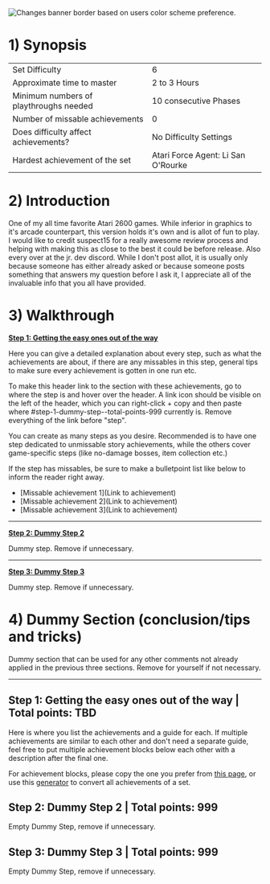 <picture>
  <source media="(prefers-color-scheme: dark)" srcset="https://github.com/RetroAchievements/guides/assets/135405178/b41ce83d-812f-4e8a-bc5c-98cab1acc102">
  <source media="(prefers-color-scheme: light)" srcset="https://github.com/RetroAchievements/guides/assets/135405178/f61104ec-9442-4987-972e-9317e275eaa8">
  <img alt="Changes banner border based on users color scheme preference." src="https://github.com/RetroAchievements/guides/assets/135405178/b41ce83d-812f-4e8a-bc5c-98cab1acc102">
</picture>

# 1) Synopsis


|   |   |
|:--|:--|
|Set Difficulty|6|
|Approximate time to master|2 to 3 Hours|
|Minimum numbers of playthroughs needed|10 consecutive Phases|
|Number of missable achievements|0|
|Does difficulty affect achievements?|No Difficulty Settings|
|Hardest achievement of the set|Atari Force Agent: Li San O'Rourke|

# 2) Introduction

One of my all time favorite Atari 2600 games. While inferior in graphics to it's arcade counterpart, this version holds it's own and is allot of fun to play. I would like to credit suspect15 for a really awesome review process and helping with making this as close to the best it could be before release. Also every over at the jr. dev discord. While I don't post allot, it is usually only because someone has either already asked or because someone posts something that answers my question before I ask it, I appreciate all of the invaluable info that you all have provided. 

# 3) Walkthrough

[**Step 1: Getting the easy ones out of the way**](#step-1-getting-the-easy-ones-out-of-the-way--total-points-TBD)

Here you can give a detailed explanation about every step, such as what the achievements are about, if there are any missables in this step, general tips to make sure every achievement is gotten in one run etc.

To make this header link to the section with these achievements, go to where the step is and hover over the header. A link icon should be visible on the left of the header, which you can right-click + copy and then paste where #step-1-dummy-step--total-points-999 currently is. Remove everything of the link before "step".

You can create as many steps as you desire. Recommended is to have one step dedicated to unmissable story achievements, while the others cover game-specific steps (like no-damage bosses, item collection etc.)

If the step has missables, be sure to make a bulletpoint list like below to inform the reader right away.

* [Missable achievement 1](Link to achievement)
* [Missable achievement 2](Link to achievement)
* [Missable achievement 3](Link to achievement)

***

[**Step 2: Dummy Step 2**](#step-2-dummy-step-2--total-points-999)

Dummy step. Remove if unnecessary.

***

[**Step 3: Dummy Step 3**](#step-3-dummy-step-3--total-points-999)

Dummy step. Remove if unnecessary.

# 4) Dummy Section (conclusion/tips and tricks)

Dummy section that can be used for any other comments not already applied in the previous three sections. Remove for yourself if not necessary.

***

## Step 1: Getting the easy ones out of the way | **Total points: TBD**

Here is where you list the achievements and a guide for each. If multiple achievements are similar to each other and don't need a separate guide, feel free to put multiple achievement blocks below each other with a description after the final one.

For achievement blocks, please copy the one you prefer from [this page](https://github.com/RetroAchievements/guides/wiki/Achievement-Code-Blocks), or use this [generator](https://raguides-template-generator.vercel.app/) to convert all achievements of a set.

## Step 2: Dummy Step 2 | **Total points: 999**

Empty Dummy Step, remove if unnecessary.

## Step 3: Dummy Step 3 | **Total points: 999**

Empty Dummy Step, remove if unnecessary.